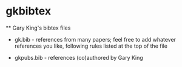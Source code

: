 gkbibtex
========

** Gary King's bibtex files

* gk.bib - references from many papers; feel free to add whatever references you like, following rules listed at the top of the file

* gkpubs.bib - references (co)authored by Gary King
